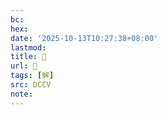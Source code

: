 ```yaml
---
bc:
hex:
date: '2025-10-13T10:27:38+08:00'
lastmod:
title: 􄶴
url: 􄶴
tags: [蛑]
src: DCCV
note:
---
```

